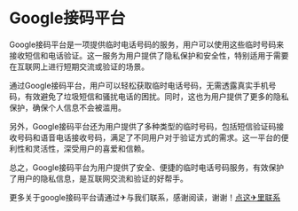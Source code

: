 # Google接码平台

Google接码平台是一项提供临时电话号码的服务，用户可以使用这些临时号码来接收短信和电话验证。这一服务为用户提供了隐私保护和安全性，特别适用于需要在互联网上进行短期交流或验证的场景。

通过Google接码平台，用户可以轻松获取临时电话号码，无需透露真实手机号码，有效避免了垃圾短信和骚扰电话的困扰。同时，这也为用户提供了更多的隐私保护，确保个人信息不会被滥用。

另外，Google接码平台还为用户提供了多种类型的临时号码，包括短信验证码接收号码和语音电话接收号码，满足了不同用户对于验证方式的需求。这一平台的便利性和灵活性，深受用户的喜爱和信赖。

总之，Google接码平台为用户提供了安全、便捷的临时电话号码服务，有效保护了用户的隐私信息，是互联网交流和验证的好帮手。

更多关于google接码平台请通过✈与我们联系，感谢阅读，谢谢！[点这✈里联系](https://w.k02.cc)